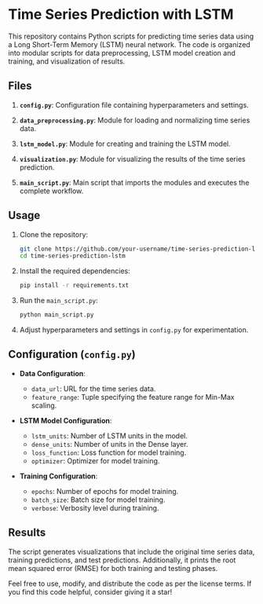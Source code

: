 # Time Series Prediction with LSTM

This repository contains Python scripts for predicting time series data using a Long Short-Term Memory (LSTM) neural network. The code is organized into modular scripts for data preprocessing, LSTM model creation and training, and visualization of results.

## Files

1. **`config.py`**: Configuration file containing hyperparameters and settings.

2. **`data_preprocessing.py`**: Module for loading and normalizing time series data.

3. **`lstm_model.py`**: Module for creating and training the LSTM model.

4. **`visualization.py`**: Module for visualizing the results of the time series prediction.

5. **`main_script.py`**: Main script that imports the modules and executes the complete workflow.

## Usage

1. Clone the repository:

   ```bash
   git clone https://github.com/your-username/time-series-prediction-lstm.git
   cd time-series-prediction-lstm
   ```

2. Install the required dependencies:

   ```bash
   pip install -r requirements.txt
   ```

3. Run the `main_script.py`:

   ```bash
   python main_script.py
   ```

4. Adjust hyperparameters and settings in `config.py` for experimentation.

## Configuration (`config.py`)

- **Data Configuration**:
  - `data_url`: URL for the time series data.
  - `feature_range`: Tuple specifying the feature range for Min-Max scaling.

- **LSTM Model Configuration**:
  - `lstm_units`: Number of LSTM units in the model.
  - `dense_units`: Number of units in the Dense layer.
  - `loss_function`: Loss function for model training.
  - `optimizer`: Optimizer for model training.

- **Training Configuration**:
  - `epochs`: Number of epochs for model training.
  - `batch_size`: Batch size for model training.
  - `verbose`: Verbosity level during training.

## Results

The script generates visualizations that include the original time series data, training predictions, and test predictions. Additionally, it prints the root mean squared error (RMSE) for both training and testing phases.



Feel free to use, modify, and distribute the code as per the license terms. If you find this code helpful, consider giving it a star!
